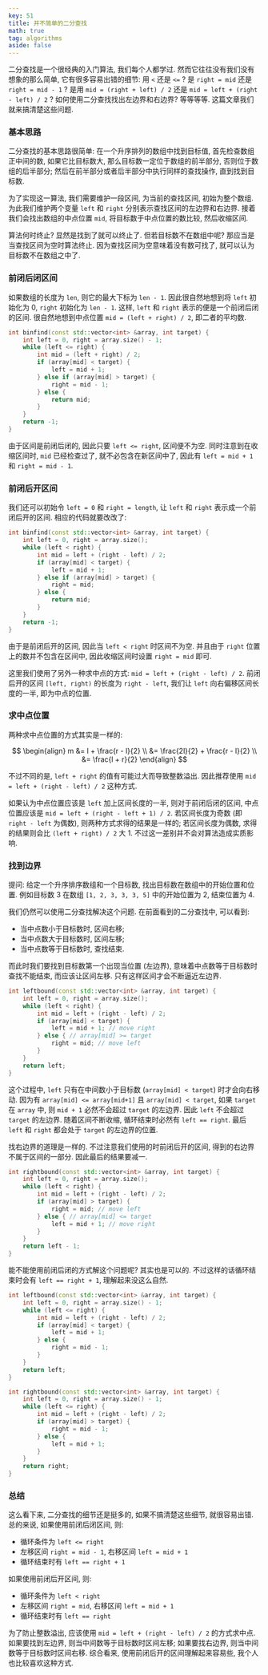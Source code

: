 ```yaml
---
key: 51
title: 并不简单的二分查找
math: true
tag: algorithms
aside: false
---
```

二分查找是一个很经典的入门算法, 我们每个人都学过. 然而它往往没有我们没有想象的那么简单, 它有很多容易出错的细节: 用 `<` 还是 `<=` ? 是 `right = mid` 还是 `right = mid - 1` ? 是用 `mid = (right + left) / 2` 还是 `mid = left + (right - left) / 2` ? 如何使用二分查找找出左边界和右边界? 等等等等. 这篇文章我们就来搞清楚这些问题.

### 基本思路

二分查找的基本思路很简单: 在一个升序排列的数组中找到目标值, 首先检查数组正中间的数, 如果它比目标数大, 那么目标数一定位于数组的前半部分, 否则位于数组的后半部分; 然后在前半部分或者后半部分中执行同样的查找操作, 直到找到目标数.

为了实现这一算法, 我们需要维护一段区间, 为当前的查找区间, 初始为整个数组. 为此我们维护两个变量 `left` 和 `right` 分别表示查找区间的左边界和右边界. 接着我们会找出数组的中点位置 `mid`, 将目标数于中点位置的数比较, 然后收缩区间.

算法何时终止? 显然是找到了就可以终止了. 但若目标数不在数组中呢? 那应当是当查找区间为空时算法终止. 因为查找区间为空意味着没有数可找了, 就可以认为目标数不在数组之中了.

### 前闭后闭区间

如果数组的长度为 `len`, 则它的最大下标为 `len - 1`. 因此很自然地想到将 `left` 初始化为 0, `right` 初始化为 `len - 1`. 这样, `left` 和 `right` 表示的便是一个前闭后闭的区间. 很自然地想到中点位置 `mid = (left + right) / 2`, 即二者的平均数.

```c++
int binfind(const std::vector<int> &array, int target) {
    int left = 0, right = array.size() - 1;
    while (left <= right) {
        int mid = (left + right) / 2;
        if (array[mid] < target) {
            left = mid + 1;
        } else if (array[mid] > target) {
            right = mid - 1;
        } else {
            return mid;
        }
    }
    return -1;
}
```

由于区间是前闭后闭的, 因此只要 `left <= right`, 区间便不为空. 同时注意到在收缩区间时, `mid` 已经检查过了, 就不必包含在新区间中了, 因此有 `left = mid + 1` 和 `right = mid - 1`.

### 前闭后开区间

我们还可以初始令 `left = 0` 和 `right = length`, 让 `left` 和 `right` 表示成一个前闭后开的区间. 相应的代码就要改改了:

```c++
int binfind(const std::vector<int> &array, int target) {
    int left = 0, right = array.size();
    while (left < right) {
        int mid = left + (right - left) / 2;
        if (array[mid] < target) {
            left = mid + 1;
        } else if (array[mid] > target) {
            right = mid;
        } else {
            return mid;
        }
    }
    return -1;
}
```

由于是前闭后开的区间, 因此当 `left < right` 时区间不为空. 并且由于 `right` 位置上的数并不包含在区间中, 因此收缩区间时设置 `right = mid` 即可.

这里我们使用了另外一种求中点的方式: `mid = left + (right - left) / 2`. 前闭后开的区间 `[left, right)` 的长度为 `right - left`, 我们让 `left` 向右偏移区间长度的一半, 即为中点的位置.

### 求中点位置

两种求中点位置的方式其实是一样的:

$$
\begin{align}
m &= l + \frac{r - l}{2} \\
  &= \frac{2l}{2} + \frac{r - l}{2} \\
  &= \frac{l + r}{2}
\end{align}
$$

不过不同的是, `left + right` 的值有可能过大而导致整数溢出. 因此推荐使用 `mid = left + (right - left) / 2` 这种方式.

如果认为中点位置应该是 `left` 加上区间长度的一半, 则对于前闭后闭的区间, 中点位置应该是 `mid = left + (right - left + 1) / 2`. 若区间长度为奇数 (即 `right - left` 为偶数), 则两种方式求得的结果是一样的; 若区间长度为偶数, 求得的结果则会比 `(left + right) / 2` 大 1. 不过这一差别并不会对算法造成实质影响.

### 找到边界

提问: 给定一个升序排序数组和一个目标数, 找出目标数在数组中的开始位置和位置. 例如目标数 3 在数组 `[1, 2, 3, 3, 3, 5]` 中的开始位置为 2, 结束位置为 4.

我们仍然可以使用二分查找解决这个问题. 在前面看到的二分查找中, 可以看到:

- 当中点数小于目标数时, 区间右移;
- 当中点数大于目标数时, 区间左移;
- 当中点数等于目标数时, 查找结束.

而此时我们要找到目标数第一个出现当位置 (左边界), 意味着中点数等于目标数时查找不能结束, 而应该让区间左移. 只有这样区间才会不断逼近左边界.

```c++
int leftbound(const std::vector<int> &array, int target) {
    int left = 0, right = array.size();
    while (left < right) {
        int mid = left + (right - left) / 2;
        if (array[mid] < target) {
            left = mid + 1; // move right
        } else { // array[mid] >= target
            right = mid; // move left
        }
    }
    return left;
}
```

这个过程中, `left` 只有在中间数小于目标数 (`array[mid] < target`) 时才会向右移动. 因为有 `array[mid] <= array[mid+1]` 且 `array[mid] < target`, 如果 `target` 在 `array` 中, 则 `mid + 1` 必然不会超过 `target` 的左边界. 因此 `left` 不会超过 `target` 的左边界. 随着区间不断收缩, 循环结束时必然有 `left == right`. 最后 `left` 和 `right` 都会处于 `target` 的左边界的位置.

找右边界的道理是一样的. 不过注意我们使用的时前闭后开的区间, 得到的右边界不属于区间的一部分. 因此最后的结果要减一.

```c++
int rightbound(const std::vector<int> &array, int target) {
    int left = 0, right = array.size();
    while (left < right) {
        int mid = left + (right - left) / 2;
        if (array[mid] > target) {
            right = mid; // move left
        } else { // array[mid] <= target
            left = mid + 1; // move right
        }
    }
    return left - 1;
}
```

能不能使用前闭后闭的方式解这个问题呢? 其实也是可以的. 不过这样的话循环结束时会有 `left == right + 1`, 理解起来没这么自然.

```c++
int leftbound(const std::vector<int> &array, int target) {
    int left = 0, right = array.size() - 1;
    while (left <= right) {
        int mid = left + (right - left) / 2;
        if (array[mid] < target) {
            left = mid + 1;
        } else {
            right = mid - 1;
        }
    }
    return left;
}

int rightbound(const std::vector<int> &array, int target) {
    int left = 0, right = array.size() - 1;
    while (left <= right) {
        int mid = left + (right - left) / 2;
        if (array[mid] > target) {
            right = mid - 1;
        } else {
            left = mid + 1;
        }
    }
    return right;
}
```

### 总结

这么看下来, 二分查找的细节还是挺多的, 如果不搞清楚这些细节, 就很容易出错. 总的来说, 如果使用前闭后闭区间, 则:

- 循环条件为 `left <= right`
- 左移区间 `right = mid - 1`, 右移区间 `left = mid + 1`
- 循环结束时有 `left == right + 1`

如果使用前闭后开区间, 则:

- 循环条件为 `left < right`
- 左移区间 `right = mid`, 右移区间 `left = mid + 1`
- 循环结束时有 `left == right`

为了防止整数溢出, 应该使用 `mid = left + (right - left) / 2` 的方式求中点. 如果要找到左边界, 则当中间数等于目标数时区间左移; 如果要找右边界, 则当中间数等于目标数时区间右移. 综合看来, 使用前闭后开的区间理解起来容易些, 我个人也比较喜欢这种方式.

